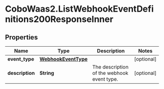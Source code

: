 # CoboWaas2.ListWebhookEventDefinitions200ResponseInner

## Properties

Name | Type | Description | Notes
------------ | ------------- | ------------- | -------------
**event_type** | [**WebhookEventType**](WebhookEventType.md) |  | [optional] 
**description** | **String** | The description of the webhook event type. | [optional] 



